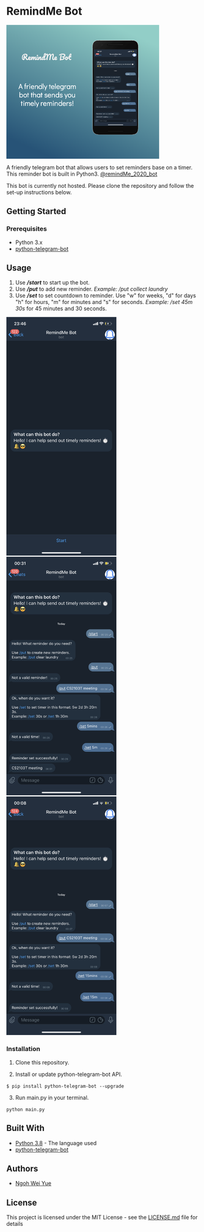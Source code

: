 # RemindMe Bot
<img src="images/RemindMe_thumbnail.png" width=400px height=350px align="center">

A friendly telegram bot that allows users to set reminders base on a timer. This reminder bot is built in Python3.
[@remindMe_2020_bot](t.me/remindMe_2020_bot)

This bot is currently not hosted. Please clone the repository and follow the set-up instructions below.

## Getting Started

### Prerequisites

- Python 3.x
- [python-telegram-bot](https://github.com/python-telegram-bot/python-telegram-bot)

## Usage

1. Use ***/start*** to start up the bot.
2. Use ***/put*** to add new reminder. *Example: /put collect laundry*
3. Use ***/set*** to set countdown to reminder. Use "w" for weeks, "d" for days "h" for hours, "m" for minutes and "s" for seconds. *Example: /set 45m 30s* for 45 minutes and 30 seconds.

<img src="images/opening.png" width=288px height=624px>
<img src="images/setting_reminders.png" width=288px height=624px>
<img src="images/getting_reminders.png" width=288px height=624px>

### Installation

1. Clone this repository.

2. Install or update python-telegram-bot API.
```
$ pip install python-telegram-bot --upgrade
```
3. Run main.py in your terminal.
```
python main.py
```

## Built With

* [Python 3.8](https://www.python.org/downloads/) - The language used
* [python-telegram-bot](https://github.com/python-telegram-bot/python-telegram-bot)

## Authors

* [Ngoh Wei Yue](https://github.com/nweiyue)

## License

This project is licensed under the MIT License - see the [LICENSE.md](./LICENSE.md) file for details
